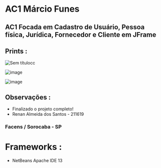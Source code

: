 
# AC1 Márcio Funes 

## AC1 Focada em Cadastro de Usuário, Pessoa física, Jurídica, Fornecedor e Cliente em JFrame

## Prints : 
![Sem títulocc](https://user-images.githubusercontent.com/98130954/166179356-6f60954b-8794-42f7-8060-0b2cfb2f775b.png)

![image](https://user-images.githubusercontent.com/98130954/166179381-f6e680e2-3d4a-433e-8e3b-afb7e7b19383.png)

![image](https://user-images.githubusercontent.com/98130954/166179412-61d204b6-5e92-4bf6-a4ba-0db486aaff4b.png)


## Observações :
- Finalizado o projeto completo! 
- Renan Almeida dos Santos - 211619 

### Facens / Sorocaba - SP

# Frameworks :  
- NetBeans Apache IDE 13
